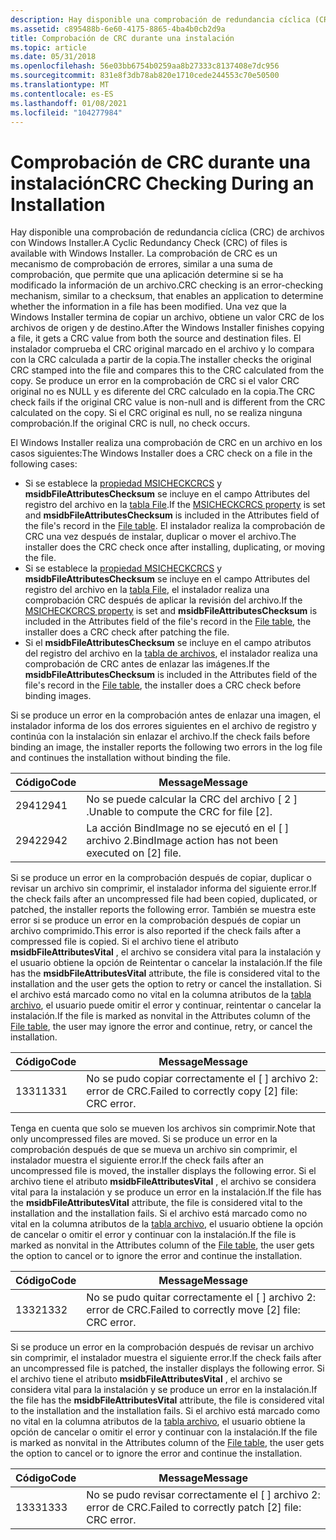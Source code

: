 ```yaml
---
description: Hay disponible una comprobación de redundancia cíclica (CRC) de archivos con Windows Installer.
ms.assetid: c895488b-6e60-4175-8865-4ba4b0cb2d9a
title: Comprobación de CRC durante una instalación
ms.topic: article
ms.date: 05/31/2018
ms.openlocfilehash: 56e03bb6754b0259aa8b27333c8137408e7dc956
ms.sourcegitcommit: 831e8f3db78ab820e1710cede244553c70e50500
ms.translationtype: MT
ms.contentlocale: es-ES
ms.lasthandoff: 01/08/2021
ms.locfileid: "104277984"
---
```

# <a name="crc-checking-during-an-installation"></a><span data-ttu-id="74357-103">Comprobación de CRC durante una instalación</span><span class="sxs-lookup"><span data-stu-id="74357-103">CRC Checking During an Installation</span></span>

<span data-ttu-id="74357-104">Hay disponible una comprobación de redundancia cíclica (CRC) de archivos con Windows Installer.</span><span class="sxs-lookup"><span data-stu-id="74357-104">A Cyclic Redundancy Check (CRC) of files is available with Windows Installer.</span></span> <span data-ttu-id="74357-105">La comprobación de CRC es un mecanismo de comprobación de errores, similar a una suma de comprobación, que permite que una aplicación determine si se ha modificado la información de un archivo.</span><span class="sxs-lookup"><span data-stu-id="74357-105">CRC checking is an error-checking mechanism, similar to a checksum, that enables an application to determine whether the information in a file has been modified.</span></span> <span data-ttu-id="74357-106">Una vez que la Windows Installer termina de copiar un archivo, obtiene un valor CRC de los archivos de origen y de destino.</span><span class="sxs-lookup"><span data-stu-id="74357-106">After the Windows Installer finishes copying a file, it gets a CRC value from both the source and destination files.</span></span> <span data-ttu-id="74357-107">El instalador comprueba el CRC original marcado en el archivo y lo compara con la CRC calculada a partir de la copia.</span><span class="sxs-lookup"><span data-stu-id="74357-107">The installer checks the original CRC stamped into the file and compares this to the CRC calculated from the copy.</span></span> <span data-ttu-id="74357-108">Se produce un error en la comprobación de CRC si el valor CRC original no es NULL y es diferente del CRC calculado en la copia.</span><span class="sxs-lookup"><span data-stu-id="74357-108">The CRC check fails if the original CRC value is non-null and is different from the CRC calculated on the copy.</span></span> <span data-ttu-id="74357-109">Si el CRC original es null, no se realiza ninguna comprobación.</span><span class="sxs-lookup"><span data-stu-id="74357-109">If the original CRC is null, no check occurs.</span></span>

<span data-ttu-id="74357-110">El Windows Installer realiza una comprobación de CRC en un archivo en los casos siguientes:</span><span class="sxs-lookup"><span data-stu-id="74357-110">The Windows Installer does a CRC check on a file in the following cases:</span></span>

-   <span data-ttu-id="74357-111">Si se establece la [propiedad MSICHECKCRCS](msicheckcrcs.md) y **msidbFileAttributesChecksum** se incluye en el campo Attributes del registro del archivo en la [tabla File](file-table.md).</span><span class="sxs-lookup"><span data-stu-id="74357-111">If the [MSICHECKCRCS property](msicheckcrcs.md) is set and **msidbFileAttributesChecksum** is included in the Attributes field of the file's record in the [File table](file-table.md).</span></span> <span data-ttu-id="74357-112">El instalador realiza la comprobación de CRC una vez después de instalar, duplicar o mover el archivo.</span><span class="sxs-lookup"><span data-stu-id="74357-112">The installer does the CRC check once after installing, duplicating, or moving the file.</span></span>
-   <span data-ttu-id="74357-113">Si se establece la [propiedad MSICHECKCRCS](msicheckcrcs.md) y **msidbFileAttributesChecksum** se incluye en el campo Attributes del registro del archivo en la [tabla File](file-table.md), el instalador realiza una comprobación CRC después de aplicar la revisión del archivo.</span><span class="sxs-lookup"><span data-stu-id="74357-113">If the [MSICHECKCRCS property](msicheckcrcs.md) is set and **msidbFileAttributesChecksum** is included in the Attributes field of the file's record in the [File table](file-table.md), the installer does a CRC check after patching the file.</span></span>
-   <span data-ttu-id="74357-114">Si el **msidbFileAttributesChecksum** se incluye en el campo atributos del registro del archivo en la [tabla de archivos](file-table.md), el instalador realiza una comprobación de CRC antes de enlazar las imágenes.</span><span class="sxs-lookup"><span data-stu-id="74357-114">If the **msidbFileAttributesChecksum** is included in the Attributes field of the file's record in the [File table](file-table.md), the installer does a CRC check before binding images.</span></span>

<span data-ttu-id="74357-115">Si se produce un error en la comprobación antes de enlazar una imagen, el instalador informa de los dos errores siguientes en el archivo de registro y continúa con la instalación sin enlazar el archivo.</span><span class="sxs-lookup"><span data-stu-id="74357-115">If the check fails before binding an image, the installer reports the following two errors in the log file and continues the installation without binding the file.</span></span>



| <span data-ttu-id="74357-116">Código</span><span class="sxs-lookup"><span data-stu-id="74357-116">Code</span></span> | <span data-ttu-id="74357-117">Message</span><span class="sxs-lookup"><span data-stu-id="74357-117">Message</span></span>                                               |
|------|-------------------------------------------------------|
| <span data-ttu-id="74357-118">2941</span><span class="sxs-lookup"><span data-stu-id="74357-118">2941</span></span> | <span data-ttu-id="74357-119">No se puede calcular la CRC del archivo \[ 2 \] .</span><span class="sxs-lookup"><span data-stu-id="74357-119">Unable to compute the CRC for file \[2\].</span></span>             |
| <span data-ttu-id="74357-120">2942</span><span class="sxs-lookup"><span data-stu-id="74357-120">2942</span></span> | <span data-ttu-id="74357-121">La acción BindImage no se ejecutó en el \[ \] archivo 2.</span><span class="sxs-lookup"><span data-stu-id="74357-121">BindImage action has not been executed on \[2\] file.</span></span> |



 

<span data-ttu-id="74357-122">Si se produce un error en la comprobación después de copiar, duplicar o revisar un archivo sin comprimir, el instalador informa del siguiente error.</span><span class="sxs-lookup"><span data-stu-id="74357-122">If the check fails after an uncompressed file had been copied, duplicated, or patched, the installer reports the following error.</span></span> <span data-ttu-id="74357-123">También se muestra este error si se produce un error en la comprobación después de copiar un archivo comprimido.</span><span class="sxs-lookup"><span data-stu-id="74357-123">This error is also reported if the check fails after a compressed file is copied.</span></span> <span data-ttu-id="74357-124">Si el archivo tiene el atributo **msidbFileAttributesVital** , el archivo se considera vital para la instalación y el usuario obtiene la opción de Reintentar o cancelar la instalación.</span><span class="sxs-lookup"><span data-stu-id="74357-124">If the file has the **msidbFileAttributesVital** attribute, the file is considered vital to the installation and the user gets the option to retry or cancel the installation.</span></span> <span data-ttu-id="74357-125">Si el archivo está marcado como no vital en la columna atributos de la [tabla archivo](file-table.md), el usuario puede omitir el error y continuar, reintentar o cancelar la instalación.</span><span class="sxs-lookup"><span data-stu-id="74357-125">If the file is marked as nonvital in the Attributes column of the [File table](file-table.md), the user may ignore the error and continue, retry, or cancel the installation.</span></span>



| <span data-ttu-id="74357-126">Código</span><span class="sxs-lookup"><span data-stu-id="74357-126">Code</span></span> | <span data-ttu-id="74357-127">Message</span><span class="sxs-lookup"><span data-stu-id="74357-127">Message</span></span>                                         |
|------|-------------------------------------------------|
| <span data-ttu-id="74357-128">1331</span><span class="sxs-lookup"><span data-stu-id="74357-128">1331</span></span> | <span data-ttu-id="74357-129">No se pudo copiar correctamente el \[ \] archivo 2: error de CRC.</span><span class="sxs-lookup"><span data-stu-id="74357-129">Failed to correctly copy \[2\] file: CRC error.</span></span> |



 

<span data-ttu-id="74357-130">Tenga en cuenta que solo se mueven los archivos sin comprimir.</span><span class="sxs-lookup"><span data-stu-id="74357-130">Note that only uncompressed files are moved.</span></span> <span data-ttu-id="74357-131">Si se produce un error en la comprobación después de que se mueva un archivo sin comprimir, el instalador muestra el siguiente error.</span><span class="sxs-lookup"><span data-stu-id="74357-131">If the check fails after an uncompressed file is moved, the installer displays the following error.</span></span> <span data-ttu-id="74357-132">Si el archivo tiene el atributo **msidbFileAttributesVital** , el archivo se considera vital para la instalación y se produce un error en la instalación.</span><span class="sxs-lookup"><span data-stu-id="74357-132">If the file has the **msidbFileAttributesVital** attribute, the file is considered vital to the installation and the installation fails.</span></span> <span data-ttu-id="74357-133">Si el archivo está marcado como no vital en la columna atributos de la [tabla archivo](file-table.md), el usuario obtiene la opción de cancelar o omitir el error y continuar con la instalación.</span><span class="sxs-lookup"><span data-stu-id="74357-133">If the file is marked as nonvital in the Attributes column of the [File table](file-table.md), the user gets the option to cancel or to ignore the error and continue the installation.</span></span>



| <span data-ttu-id="74357-134">Código</span><span class="sxs-lookup"><span data-stu-id="74357-134">Code</span></span> | <span data-ttu-id="74357-135">Message</span><span class="sxs-lookup"><span data-stu-id="74357-135">Message</span></span>                                         |
|------|-------------------------------------------------|
| <span data-ttu-id="74357-136">1332</span><span class="sxs-lookup"><span data-stu-id="74357-136">1332</span></span> | <span data-ttu-id="74357-137">No se pudo quitar correctamente el \[ \] archivo 2: error de CRC.</span><span class="sxs-lookup"><span data-stu-id="74357-137">Failed to correctly move \[2\] file: CRC error.</span></span> |



 

<span data-ttu-id="74357-138">Si se produce un error en la comprobación después de revisar un archivo sin comprimir, el instalador muestra el siguiente error.</span><span class="sxs-lookup"><span data-stu-id="74357-138">If the check fails after an uncompressed file is patched, the installer displays the following error.</span></span> <span data-ttu-id="74357-139">Si el archivo tiene el atributo **msidbFileAttributesVital** , el archivo se considera vital para la instalación y se produce un error en la instalación.</span><span class="sxs-lookup"><span data-stu-id="74357-139">If the file has the **msidbFileAttributesVital** attribute, the file is considered vital to the installation and the installation fails.</span></span> <span data-ttu-id="74357-140">Si el archivo está marcado como no vital en la columna atributos de la [tabla archivo](file-table.md), el usuario obtiene la opción de cancelar o omitir el error y continuar con la instalación.</span><span class="sxs-lookup"><span data-stu-id="74357-140">If the file is marked as nonvital in the Attributes column of the [File table](file-table.md), the user gets the option to cancel or to ignore the error and continue the installation.</span></span>



| <span data-ttu-id="74357-141">Código</span><span class="sxs-lookup"><span data-stu-id="74357-141">Code</span></span> | <span data-ttu-id="74357-142">Message</span><span class="sxs-lookup"><span data-stu-id="74357-142">Message</span></span>                                          |
|------|--------------------------------------------------|
| <span data-ttu-id="74357-143">1333</span><span class="sxs-lookup"><span data-stu-id="74357-143">1333</span></span> | <span data-ttu-id="74357-144">No se pudo revisar correctamente el \[ \] archivo 2: error de CRC.</span><span class="sxs-lookup"><span data-stu-id="74357-144">Failed to correctly patch \[2\] file: CRC error.</span></span> |



 

 

 



